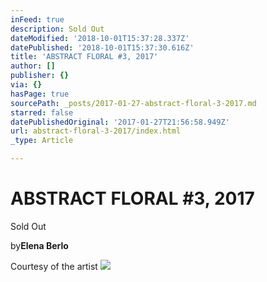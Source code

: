 ```yaml
---
inFeed: true
description: Sold Out
dateModified: '2018-10-01T15:37:28.337Z'
datePublished: '2018-10-01T15:37:30.616Z'
title: 'ABSTRACT FLORAL #3, 2017'
author: []
publisher: {}
via: {}
hasPage: true
sourcePath: _posts/2017-01-27-abstract-floral-3-2017.md
starred: false
datePublishedOriginal: '2017-01-27T21:56:58.949Z'
url: abstract-floral-3-2017/index.html
_type: Article

---
```

# ABSTRACT FLORAL \#3, 2017

Sold Out

by**Elena Berlo**

Courtesy of the artist
![](https://the-grid-user-content.s3-us-west-2.amazonaws.com/54bddefb-278c-4d56-97f8-7236b49489c6.jpg)
